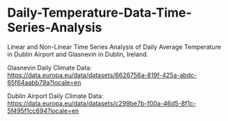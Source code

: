 # Daily-Temperature-Data-Time-Series-Analysis
Linear and Non-Linear Time Series Analysis of Daily Average Temperature in Dublin Airport and Glasnevin in Dublin, Ireland.

Glasnevin Daily Climate Data: https://data.europa.eu/data/datasets/6626756a-819f-425a-abdc-65f64aabb79a?locale=en

Dublin Airport Daily Climate Data: https://data.europa.eu/data/datasets/c299be7b-f00a-46d5-8f1c-5f495f1cc694?locale=en
